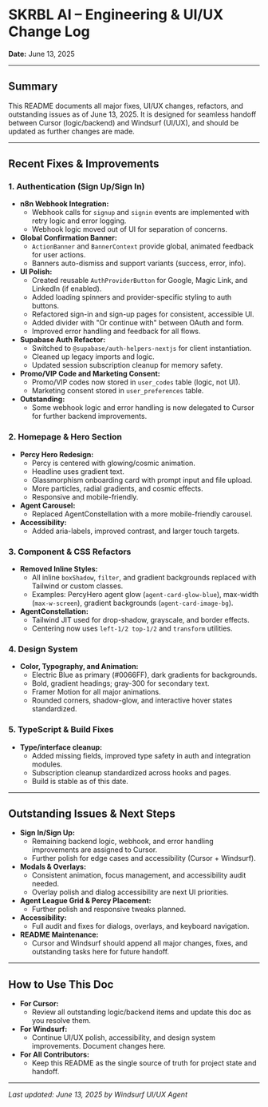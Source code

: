 # SKRBL AI – Engineering & UI/UX Change Log
**Date:** June 13, 2025

---

## Summary
This README documents all major fixes, UI/UX changes, refactors, and outstanding issues as of June 13, 2025. It is designed for seamless handoff between Cursor (logic/backend) and Windsurf (UI/UX), and should be updated as further changes are made.

---

## Recent Fixes & Improvements

### 1. Authentication (Sign Up/Sign In)
- **n8n Webhook Integration:**
  - Webhook calls for `signup` and `signin` events are implemented with retry logic and error logging.
  - Webhook logic moved out of UI for separation of concerns.
- **Global Confirmation Banner:**
  - `ActionBanner` and `BannerContext` provide global, animated feedback for user actions.
  - Banners auto-dismiss and support variants (success, error, info).
- **UI Polish:**
  - Created reusable `AuthProviderButton` for Google, Magic Link, and LinkedIn (if enabled).
  - Added loading spinners and provider-specific styling to auth buttons.
  - Refactored sign-in and sign-up pages for consistent, accessible UI.
  - Added divider with "Or continue with" between OAuth and form.
  - Improved error handling and feedback for all flows.
- **Supabase Auth Refactor:**
  - Switched to `@supabase/auth-helpers-nextjs` for client instantiation.
  - Cleaned up legacy imports and logic.
  - Updated session subscription cleanup for memory safety.
- **Promo/VIP Code and Marketing Consent:**
  - Promo/VIP codes now stored in `user_codes` table (logic, not UI).
  - Marketing consent stored in `user_preferences` table.
- **Outstanding:**
  - Some webhook logic and error handling is now delegated to Cursor for further backend improvements.

### 2. Homepage & Hero Section
- **Percy Hero Redesign:**
  - Percy is centered with glowing/cosmic animation.
  - Headline uses gradient text.
  - Glassmorphism onboarding card with prompt input and file upload.
  - More particles, radial gradients, and cosmic effects.
  - Responsive and mobile-friendly.
- **Agent Carousel:**
  - Replaced AgentConstellation with a more mobile-friendly carousel.
- **Accessibility:**
  - Added aria-labels, improved contrast, and larger touch targets.

### 3. Component & CSS Refactors
- **Removed Inline Styles:**
  - All inline `boxShadow`, `filter`, and gradient backgrounds replaced with Tailwind or custom classes.
  - Examples: PercyHero agent glow (`agent-card-glow-blue`), max-width (`max-w-screen`), gradient backgrounds (`agent-card-image-bg`).
- **AgentConstellation:**
  - Tailwind JIT used for drop-shadow, grayscale, and border effects.
  - Centering now uses `left-1/2 top-1/2` and `transform` utilities.

### 4. Design System
- **Color, Typography, and Animation:**
  - Electric Blue as primary (#0066FF), dark gradients for backgrounds.
  - Bold, gradient headings; gray-300 for secondary text.
  - Framer Motion for all major animations.
  - Rounded corners, shadow-glow, and interactive hover states standardized.

### 5. TypeScript & Build Fixes
- **Type/interface cleanup:**
  - Added missing fields, improved type safety in auth and integration modules.
  - Subscription cleanup standardized across hooks and pages.
  - Build is stable as of this date.

---

## Outstanding Issues & Next Steps
- **Sign In/Sign Up:**
  - Remaining backend logic, webhook, and error handling improvements are assigned to Cursor.
  - Further polish for edge cases and accessibility (Cursor + Windsurf).
- **Modals & Overlays:**
  - Consistent animation, focus management, and accessibility audit needed.
  - Overlay polish and dialog accessibility are next UI priorities.
- **Agent League Grid & Percy Placement:**
  - Further polish and responsive tweaks planned.
- **Accessibility:**
  - Full audit and fixes for dialogs, overlays, and keyboard navigation.
- **README Maintenance:**
  - Cursor and Windsurf should append all major changes, fixes, and outstanding tasks here for future handoff.

---

## How to Use This Doc
- **For Cursor:**
  - Review all outstanding logic/backend items and update this doc as you resolve them.
- **For Windsurf:**
  - Continue UI/UX polish, accessibility, and design system improvements. Document changes here.
- **For All Contributors:**
  - Keep this README as the single source of truth for project state and handoff.

---

*Last updated: June 13, 2025 by Windsurf UI/UX Agent*
